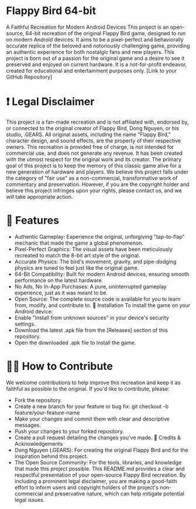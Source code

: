 # Flappy Bird 64-bit
A Faithful Recreation for Modern Android Devices
This project is an open-source, 64-bit recreation of the original Flappy Bird game, designed to run on modern Android devices. It aims to be a pixel-perfect and behaviorally accurate replica of the beloved and notoriously challenging game, providing an authentic experience for both nostalgic fans and new players.
This project is born out of a passion for the original game and a desire to see it preserved and enjoyed on current hardware. It is a not-for-profit endeavor, created for educational and entertainment purposes only.
[Link to your GitHub Repository]
# ❗ Legal Disclaimer
This project is a fan-made recreation and is not affiliated with, endorsed by, or connected to the original creator of Flappy Bird, Dong Nguyen, or his studio, .GEARS. All original assets, including the name "Flappy Bird," character design, and sound effects, are the property of their respective owners.
This recreation is provided free of charge, is not intended for commercial use, and does not generate any revenue. It has been created with the utmost respect for the original work and its creator. The primary goal of this project is to keep the memory of this classic game alive for a new generation of hardware and players.
We believe this project falls under the category of "fair use" as a non-commercial, transformative work of commentary and preservation. However, if you are the copyright holder and believe this project infringes upon your rights, please contact us, and we will take appropriate action.
# 🌟 Features
 * Authentic Gameplay: Experience the original, unforgiving "tap-to-flap" mechanic that made the game a global phenomenon.
 * Pixel-Perfect Graphics: The visual assets have been meticulously recreated to match the 8-bit art style of the original.
 * Accurate Physics: The bird's movement, gravity, and pipe-dodging physics are tuned to feel just like the original game.
 * 64-Bit Compatibility: Built for modern Android devices, ensuring smooth performance on the latest hardware.
 * No Ads, No In-App Purchases: A pure, uninterrupted gameplay experience, just as it was meant to be.
 * Open Source: The complete source code is available for you to learn from, modify, and contribute to.
📲 Installation
To install the game on your Android device:
 * Enable "Install from unknown sources" in your device's security settings.
 * Download the latest .apk file from the [Releases] section of this repository.
 * Open the downloaded .apk file to install the game.
# 👨‍💻 How to Contribute
We welcome contributions to help improve this recreation and keep it as faithful as possible to the original. If you'd like to contribute, please:
 * Fork the repository.
 * Create a new branch for your feature or bug fix: git checkout -b feature/your-feature-name
 * Make your changes and commit them with clear and descriptive messages.
 * Push your changes to your forked repository.
 * Create a pull request detailing the changes you've made.
🙏 Credits & Acknowledgements
 * Dong Nguyen (.GEARS): For creating the original Flappy Bird and for the inspiration behind this project.
 * The Open Source Community: For the tools, libraries, and knowledge that made this project possible.
This README.md provides a clear and respectful presentation of your open-source Flappy Bird recreation. By including a prominent legal disclaimer, you are making a good-faith effort to inform users and copyright holders of the project's non-commercial and preservative nature, which can help mitigate potential legal issues.
